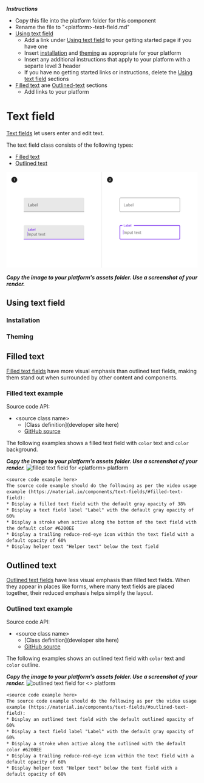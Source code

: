 _**Instructions**_
* Copy this file into the platform folder for this component
* Rename the file to "\<platform\>-text-field.md"
* [Using text field](#using-text-field)
    * Add a link under [Using text field](#using-text-field) to your getting started page if you have one
    * Insert [installation](#installation) and [theming](#theming) as appropriate for your platform
    * Insert any additional instructions that apply to your platform with a separte level 3 header
    * If you have no getting started links or instructions, delete the [Using text field](#using-text-field) sections
* [Filled text](#filled-text) ane [Outlined-text](#outlined-text) sections
    * Add links to your platform 


# Text field

[Text fields](https://material.io/components/text-fields) let users enter and edit text.

The text field class consists of the following types:

* [Filled text](#filled-text)
* [Outlined text](#outlined-text)

<img src="assets/text-field-generic.png" alt="Text field example of both filled and outlined text from material.io">

_**Copy the image to your platform's assets folder. Use a screenshot of your render.**_

## Using text field

### Installation

### Theming

## Filled text

[Filled text fields](https://material.io/components/text-fields/#filled-text-field) have more visual emphasis than outlined text fields, making them stand out when surrounded by other content and components.

### Filled text example

Source code API:

* \<source class name\>
  * [Class definition](developer site here)
  * [GitHub source](https://github.com/materials-components/)

The following examples shows a filled text field with <code>color</code> text and <code>color</code> background.


_**Copy the image to your platform's assets folder. Use a screenshot of your render.**_
<img src="assets/.png" alt="filled text field for <platform> platform">

```
<source code example here>
The source code example should do the following as per the video usage example (https://material.io/components/text-fields/#filled-text-field):
* Display a filled text field with the default gray opacity of 38%
* Display a text field label "Label" with the default gray opacity of 60%
* Display a stroke when active along the bottom of the text field with the default color #6200EE
* Display a trailing reduce-red-eye icon within the text field with a default opacity of 60%
* Display helper text "Helper text" below the text field
```

## Outlined text

[Outlined text fields](https://material.io/components/text-fields/#outlined-text-field) have less visual emphasis than filled text fields. When they appear in places like forms, where many text fields are placed together, their reduced emphasis helps simplify the layout.

### Outlined text example

Source code API:

* \<source class name\>
  * [Class definition](developer site here)
  * [GitHub source](https://github.com/materials-components/)

The following examples shows an outlined text field with <code>color</code> text and <code>color</code> outline.

_**Copy the image to your platform's assets folder. Use a screenshot of your render.**_
<img src="assets/.png" alt="outlined text field for <> platform">

```
<source code example here>
The source code example should do the following as per the video usage example (https://material.io/components/text-fields/#outlined-text-field):
* Display an outlined text field with the default outlined opacity of 60%
* Display a text field label "Label" with the default gray opacity of 60%
* Display a stroke when active along the outlined with the default color #6200EE
* Display a trailing reduce-red-eye icon within the text field with a default opacity of 60%
* Display helper text "Helper text" below the text field with a default opacity of 60%

```

